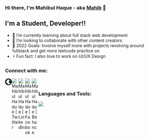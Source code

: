 ### Hi there, I'm Mahibul Haque - aka [Mahib][website] 👋

## I'm a Student, Developer!!

- 🌱 I’m currently learning about full stack web development 
- 👯 I’m looking to collaborate with other content creators
- 🥅 2022 Goals: Involve myself more with projects revolving around fullstack and get more leetcode practice on
- ⚡ Fun fact: I also love to work on UI/UX Design

### Connect with me:

[<img align="left" alt="mahibulhaque.netlify.app" width="22px" src="https://raw.githubusercontent.com/iconic/open-iconic/master/svg/globe.svg" />][website]
[<img align="left" alt="MahibulHaque | Twitter" width="22px" src="https://cdn.jsdelivr.net/npm/simple-icons@v3/icons/twitter.svg" />][twitter]
[<img align="left" alt="MahibulHaque | LinkedIn" width="22px" src="https://cdn.jsdelivr.net/npm/simple-icons@v3/icons/linkedin.svg" />][linkedin]
[<img align="left" alt="MahibulHaque | Facebook" width="22px" src="https://cdn.jsdelivr.net/npm/simple-icons@v3/icons/facebook.svg" />][facebook]
[<img align="left" alt="MahibulHaque | Behance" width="22px" src="https://cdn.jsdelivr.net/npm/simple-icons@v3/icons/behance.svg" />][behance]

<br />

### Languages and Tools:

<p align="left">
  <a href="https://skillicons.dev">
    <img src="https://skillicons.dev/icons?i=vscode,html,css,styledcomponents,tailwind,materialui,js,react,redux,nextjs,nodejs,express,mysql,mongodb,prisma,redis,firebase,py,tensorflow,git,github,linux,heroku,netlify,vercel"/>
  </a>
</p>





[website]: https://mahibulhaque.netlify.app
[twitter]: https://twitter.com/Mahibul45291325
[facebook]: https://facebook.com/mahibhaque
[linkedin]: https://linkedin.com/in/mahibul-haque-969160202
[behance]: https://behance.net/mahibhaque
